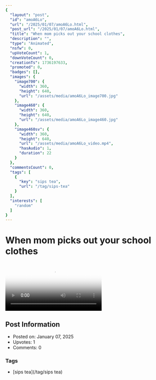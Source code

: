 ```yaml
---
{
  "layout": "post",
  "id": "amoA6Lo",
  "url": "/2025/01/07/amoA6Lo.html",
  "post_url": "/2025/01/07/amoA6Lo.html",
  "title": "When mom picks out your school clothes",
  "description": "",
  "type": "Animated",
  "nsfw": 0,
  "upVoteCount": 1,
  "downVoteCount": 0,
  "creationTs": 1736197633,
  "promoted": 0,
  "badges": [],
  "images": {
    "image700": {
      "width": 360,
      "height": 640,
      "url": "/assets/media/amoA6Lo_image700.jpg"
    },
    "image460": {
      "width": 360,
      "height": 640,
      "url": "/assets/media/amoA6Lo_image460.jpg"
    },
    "image460sv": {
      "width": 360,
      "height": 640,
      "url": "/assets/media/amoA6Lo_video.mp4",
      "hasAudio": 1,
      "duration": 22
    }
  },
  "commentsCount": 0,
  "tags": [
    {
      "key": "sips tea",
      "url": "/tag/sips-tea"
    }
  ],
  "interests": [
    "random"
  ]
}
---
```


# When mom picks out your school clothes

<video controls playsinline loop poster="/assets/media/amoA6Lo_image460.jpg">
  <source src="/assets/media/amoA6Lo_video.mp4" type="video/mp4">
  Your browser does not support the video tag.
</video>

## Post Information

- Posted on: January 07, 2025
- Upvotes: 1
- Comments: 0

### Tags

- [sips tea](/tag/sips tea)
